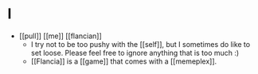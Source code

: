 # I

- [[pull]] [[me]] [[flancian]]
  - I try not to be too pushy with the [[self]], but I sometimes do like to set loose. Please feel free to ignore anything that is too much :)
  - [[Flancia]] is a [[game]] that comes with a [[memeplex]].


